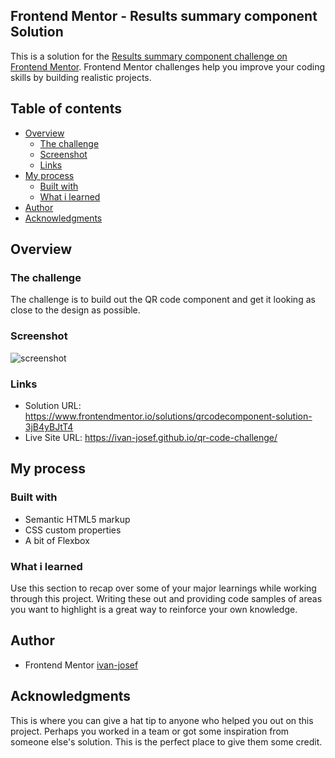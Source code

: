 ## Frontend Mentor - Results summary component Solution

This is a solution for the [Results summary component challenge on Frontend Mentor](https://www.frontendmentor.io/challenges/results-summary-component-CE_K6s0maV). Frontend Mentor challenges help you improve your coding skills by building realistic projects.

## Table of contents 

- [Overview](#overview)
  - [The challenge](#the-challenge)
  - [Screenshot](#screenshot)
  - [Links](#links)
- [My process](#my-process)
  - [Built with](#built-with)
  - [What i learned](#what-i-learned)
- [Author](#author)
- [Acknowledgments](#acknowledgments)


## Overview

### The challenge

The challenge is to build out the QR code component and get it looking as close to the design as possible.
     
### Screenshot

![screenshot](https://github.com/ivan-josef/qr-code-component/blob/main/screenshot.jfif)

### Links

- Solution URL: https://www.frontendmentor.io/solutions/qrcodecomponent-solution-3jB4yBJtT4
- Live Site URL: https://ivan-josef.github.io/qr-code-challenge/

## My process

### Built with

- Semantic HTML5 markup
- CSS custom properties
- A bit of Flexbox

### What i learned

Use this section to recap over some of your major learnings while working through this project. Writing these out and providing code samples of areas you want to highlight is a great way to reinforce your own knowledge.

## Author

- Frontend Mentor [ivan-josef](https://www.frontendmentor.io/profile/ivan-josef)

## Acknowledgments

This is where you can give a hat tip to anyone who helped you out on this project. Perhaps you worked in a team or got some inspiration from someone else's solution. This is the perfect place to give them some credit.
